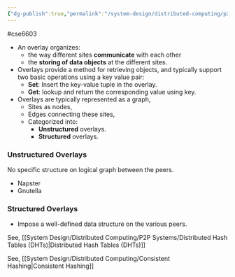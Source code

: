 ```yaml
---
{"dg-publish":true,"permalink":"/system-design/distributed-computing/p2-p-systems/peer-to-peer-systems/","dgPassFrontmatter":true}
---
```


#cse6603 

- An overlay organizes: 
    - the way different sites **communicate** with each other
    - the **storing of data objects** at the different sites.
- Overlays provide a method for retrieving objects, and typically support two basic operations using a key value pair:
    - **Set**: Insert the key-value tuple in the overlay.
    - **Get**: lookup and return the corresponding value using key.
- Overlays are typically represented as a graph,
    - Sites as nodes, 
    - Edges connecting these sites,
    - Categorized into:
        - **Unstructured** overlays.
        - **Structured** overlays.

### Unstructured Overlays

No specific structure on logical graph between the peers.

- Napster
- Gnutella


### Structured Overlays

- Impose a well-defined data structure on the various peers.

See, [[System Design/Distributed Computing/P2P Systems/Distributed Hash Tables (DHTs)\|Distributed Hash Tables (DHTs)]]

See, [[System Design/Distributed Computing/Consistent Hashing\|Consistent Hashing]]

